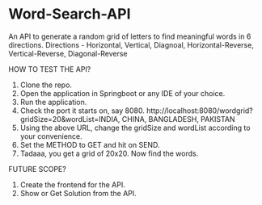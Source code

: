 # Word-Search-API
An API to generate a random grid of letters to find meaningful words in 6 directions.
Directions - Horizontal, Vertical, Diagnoal, Horizontal-Reverse, Vertical-Reverse, Diagonal-Reverse

HOW TO TEST THE API?
1) Clone the repo.
2) Open the application in Springboot or any IDE of your choice.
3) Run the application.
4) Check the port it starts on, say 8080.
   http://localhost:8080/wordgrid?gridSize=20&wordList=INDIA, CHINA, BANGLADESH, PAKISTAN
5) Using the above URL, change the gridSize and wordList according to your convenience.
6) Set the METHOD to GET and hit on SEND.
7) Tadaaa, you get a grid of 20x20. Now find the words.

FUTURE SCOPE?
1) Create the frontend for the API.
2) Show or Get Solution from the API.


